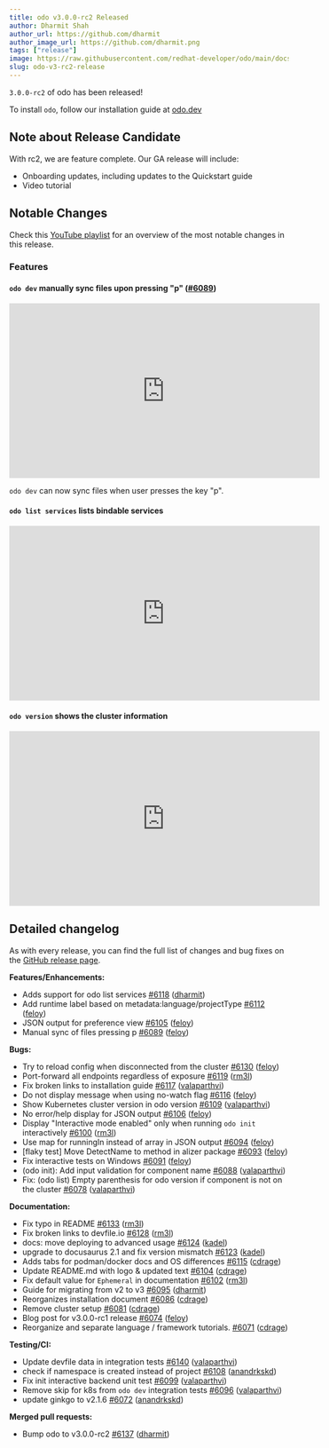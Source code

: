 ```yaml
---
title: odo v3.0.0-rc2 Released
author: Dharmit Shah
author_url: https://github.com/dharmit
author_image_url: https://github.com/dharmit.png
tags: ["release"]
image: https://raw.githubusercontent.com/redhat-developer/odo/main/docs/website/static/img/logo.png
slug: odo-v3-rc2-release
---
```

`3.0.0-rc2` of odo has been released!

<!--truncate-->

To install `odo`, follow our installation guide at [odo.dev](../docs/overview/installation)

## Note about Release Candidate

With rc2, we are feature complete. Our GA release will include:
- Onboarding updates, including updates to the Quickstart guide
- Video tutorial

## Notable Changes

Check this [YouTube playlist](https://www.youtube.com/watch?v=PgDsXlvb5MQ&list=PLGMB2PY4SNOqz4sAwtNOpEvb_ZYkiUfAz) 
for an overview of the most notable changes in this release.

### Features

#### `odo dev` manually sync files upon pressing "p" ([#6089](https://github.com/redhat-developer/odo/pull/6089))

<iframe width="560" height="315" src="https://www.youtube.com/embed/uTV8dlflZHs" title="YouTube video player" frameborder="0" allow="accelerometer; autoplay; clipboard-write; encrypted-media; gyroscope; picture-in-picture" allowfullscreen></iframe>

`odo dev` can now sync files when user presses the key "p".

#### `odo list services` lists bindable services

<iframe width="560" height="315" src="https://www.youtube.com/embed/PgDsXlvb5MQ" title="YouTube video player" frameborder="0" allow="accelerometer; autoplay; clipboard-write; encrypted-media; gyroscope; picture-in-picture" allowfullscreen></iframe>

#### `odo version` shows the cluster information

<iframe width="560" height="315" src="https://www.youtube.com/embed/MQSQ7qczsVg" title="YouTube video player" frameborder="0" allow="accelerometer; autoplay; clipboard-write; encrypted-media; gyroscope; picture-in-picture" allowfullscreen></iframe>

## Detailed changelog

As with every release, you can find the full list of changes and bug fixes on the [GitHub release page](https://github.com/redhat-developer/odo/releases/tag/v3.0.0-rc2).

**Features/Enhancements:**

- Adds support for odo list services [\#6118](https://github.com/redhat-developer/odo/pull/6118) ([dharmit](https://github.com/dharmit))
- Add runtime label based on metadata:language/projectType [\#6112](https://github.com/redhat-developer/odo/pull/6112) ([feloy](https://github.com/feloy))
- JSON output for preference view [\#6105](https://github.com/redhat-developer/odo/pull/6105) ([feloy](https://github.com/feloy))
- Manual sync of files pressing p [\#6089](https://github.com/redhat-developer/odo/pull/6089) ([feloy](https://github.com/feloy))

**Bugs:**

- Try to reload config when disconnected from the cluster [\#6130](https://github.com/redhat-developer/odo/pull/6130) ([feloy](https://github.com/feloy))
- Port-forward all endpoints regardless of exposure [\#6119](https://github.com/redhat-developer/odo/pull/6119) ([rm3l](https://github.com/rm3l))
- Fix broken links to installation guide [\#6117](https://github.com/redhat-developer/odo/pull/6117) ([valaparthvi](https://github.com/valaparthvi))
- Do not display message when using no-watch flag [\#6116](https://github.com/redhat-developer/odo/pull/6116) ([feloy](https://github.com/feloy))
- Show Kubernetes cluster version in odo version [\#6109](https://github.com/redhat-developer/odo/pull/6109) ([valaparthvi](https://github.com/valaparthvi))
- No error/help display for JSON output [\#6106](https://github.com/redhat-developer/odo/pull/6106) ([feloy](https://github.com/feloy))
- Display "Interactive mode enabled" only when running `odo init` interactively [\#6100](https://github.com/redhat-developer/odo/pull/6100) ([rm3l](https://github.com/rm3l))
- Use map for runningIn instead of array in JSON output [\#6094](https://github.com/redhat-developer/odo/pull/6094) ([feloy](https://github.com/feloy))
- \[flaky test\] Move DetectName to method in alizer package [\#6093](https://github.com/redhat-developer/odo/pull/6093) ([feloy](https://github.com/feloy))
- Fix interactive tests on Windows [\#6091](https://github.com/redhat-developer/odo/pull/6091) ([feloy](https://github.com/feloy))
- \(odo init\): Add input validation for component name [\#6088](https://github.com/redhat-developer/odo/pull/6088) ([valaparthvi](https://github.com/valaparthvi))
- Fix: \(odo list\) Empty parenthesis for odo version if component is not on the cluster [\#6078](https://github.com/redhat-developer/odo/pull/6078) ([valaparthvi](https://github.com/valaparthvi))

**Documentation:**

- Fix typo in README [\#6133](https://github.com/redhat-developer/odo/pull/6133) ([rm3l](https://github.com/rm3l))
- Fix broken links to devfile.io [\#6128](https://github.com/redhat-developer/odo/pull/6128) ([rm3l](https://github.com/rm3l))
- docs: move deploying to advanced usage [\#6124](https://github.com/redhat-developer/odo/pull/6124) ([kadel](https://github.com/kadel))
- upgrade to docusaurus 2.1 and fix version mismatch [\#6123](https://github.com/redhat-developer/odo/pull/6123) ([kadel](https://github.com/kadel))
- Adds tabs for podman/docker docs and OS differences [\#6115](https://github.com/redhat-developer/odo/pull/6115) ([cdrage](https://github.com/cdrage))
- Update README.md with logo & updated text [\#6104](https://github.com/redhat-developer/odo/pull/6104) ([cdrage](https://github.com/cdrage))
- Fix default value for `Ephemeral` in documentation [\#6102](https://github.com/redhat-developer/odo/pull/6102) ([rm3l](https://github.com/rm3l))
- Guide for migrating from v2 to v3 [\#6095](https://github.com/redhat-developer/odo/pull/6095) ([dharmit](https://github.com/dharmit))
- Reorganizes installation document [\#6086](https://github.com/redhat-developer/odo/pull/6086) ([cdrage](https://github.com/cdrage))
- Remove cluster setup [\#6081](https://github.com/redhat-developer/odo/pull/6081) ([cdrage](https://github.com/cdrage))
- Blog post for v3.0.0-rc1 release [\#6074](https://github.com/redhat-developer/odo/pull/6074) ([feloy](https://github.com/feloy))
- Reorganize and separate language / framework tutorials. [\#6071](https://github.com/redhat-developer/odo/pull/6071) ([cdrage](https://github.com/cdrage))

**Testing/CI:**

- Update devfile data in integration tests [\#6140](https://github.com/redhat-developer/odo/pull/6140) ([valaparthvi](https://github.com/valaparthvi))
- check if namespace is created instead of project [\#6108](https://github.com/redhat-developer/odo/pull/6108) ([anandrkskd](https://github.com/anandrkskd))
- Fix init interactive backend unit test [\#6099](https://github.com/redhat-developer/odo/pull/6099) ([valaparthvi](https://github.com/valaparthvi))
- Remove skip for k8s from `odo dev` integration tests [\#6096](https://github.com/redhat-developer/odo/pull/6096) ([valaparthvi](https://github.com/valaparthvi))
- update ginkgo to v2.1.6 [\#6072](https://github.com/redhat-developer/odo/pull/6072) ([anandrkskd](https://github.com/anandrkskd))

**Merged pull requests:**

- Bump odo to v3.0.0-rc2 [\#6137](https://github.com/redhat-developer/odo/pull/6137) ([dharmit](https://github.com/dharmit))

